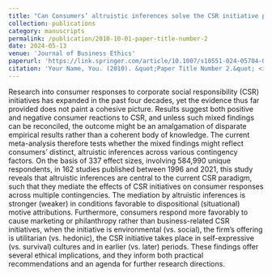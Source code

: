 ```yaml
---
title: "Can Consumers’ altruistic inferences solve the CSR initiative puzzle? A Meta-analytic investigation"
collection: publications
category: manuscripts
permalink: /publication/2010-10-01-paper-title-number-2
date: 2024-05-13
venue: 'Journal of Business Ethics'
paperurl: 'https://link.springer.com/article/10.1007/s10551-024-05704-0'
citation: 'Your Name, You. (2010). &quot;Paper Title Number 2.&quot; <i>Journal 1</i>. 1(2).'
---
```


Research into consumer responses to corporate social responsibility (CSR) initiatives has expanded in the past four decades, yet the evidence thus far provided does not paint a cohesive picture. Results suggest both positive and negative consumer reactions to CSR, and unless such mixed findings can be reconciled, the outcome might be an amalgamation of disparate empirical results rather than a coherent body of knowledge. The current meta-analysis therefore tests whether the mixed findings might reflect consumers’ distinct, altruistic inferences across various contingency factors. On the basis of 337 effect sizes, involving 584,990 unique respondents, in 162 studies published between 1996 and 2021, this study reveals that altruistic inferences are central to the current CSR paradigm, such that they mediate the effects of CSR initiatives on consumer responses across multiple contingencies. The mediation by altruistic inferences is stronger (weaker) in conditions favorable to dispositional (situational) motive attributions. Furthermore, consumers respond more favorably to cause marketing or philanthropy rather than business-related CSR initiatives, when the initiative is environmental (vs. social), the firm’s offering is utilitarian (vs. hedonic), the CSR initiative takes place in self-expressive (vs. survival) cultures and in earlier (vs. later) periods. These findings offer several ethical implications, and they inform both practical recommendations and an agenda for further research directions.

